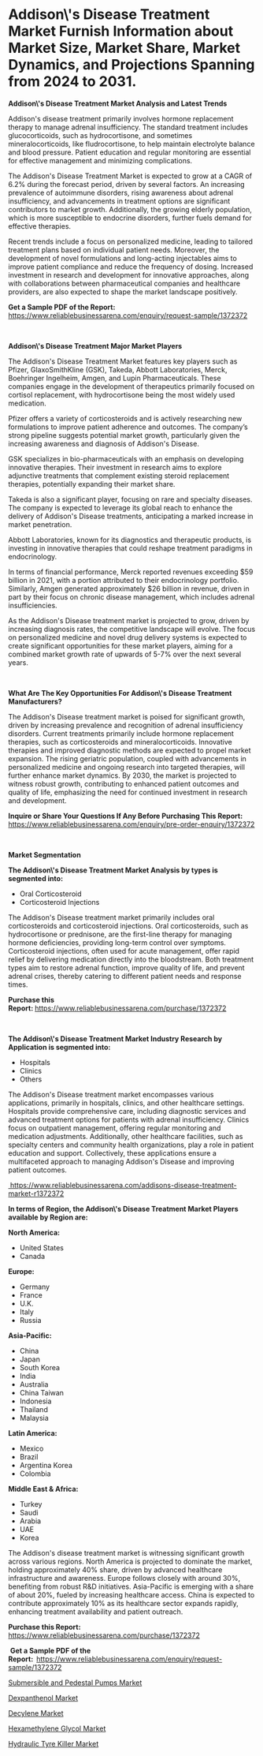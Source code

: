 <p><h1>Addison\'s Disease Treatment Market Furnish Information about Market Size, Market Share, Market Dynamics, and Projections Spanning from 2024 to 2031.</h1></p><p><strong>Addison\'s Disease Treatment Market Analysis and Latest Trends</strong></p>
<p><p>Addison's disease treatment primarily involves hormone replacement therapy to manage adrenal insufficiency. The standard treatment includes glucocorticoids, such as hydrocortisone, and sometimes mineralocorticoids, like fludrocortisone, to help maintain electrolyte balance and blood pressure. Patient education and regular monitoring are essential for effective management and minimizing complications.</p><p>The Addison's Disease Treatment Market is expected to grow at a CAGR of 6.2% during the forecast period, driven by several factors. An increasing prevalence of autoimmune disorders, rising awareness about adrenal insufficiency, and advancements in treatment options are significant contributors to market growth. Additionally, the growing elderly population, which is more susceptible to endocrine disorders, further fuels demand for effective therapies. </p><p>Recent trends include a focus on personalized medicine, leading to tailored treatment plans based on individual patient needs. Moreover, the development of novel formulations and long-acting injectables aims to improve patient compliance and reduce the frequency of dosing. Increased investment in research and development for innovative approaches, along with collaborations between pharmaceutical companies and healthcare providers, are also expected to shape the market landscape positively.</p></p>
<p><strong>Get a Sample PDF of the Report:&nbsp;</strong> <a href="https://www.reliablebusinessarena.com/enquiry/request-sample/1372372?utm_campaign=1892&utm_medium=2&utm_source=Github&utm_content=ia&utm_term=26122024&utm_id=addisons-disease-treatment">https://www.reliablebusinessarena.com/enquiry/request-sample/1372372</a></p>
<p>&nbsp;</p>
<p><strong>Addison\'s Disease Treatment Major Market Players</strong></p>
<p><p>The Addison's Disease Treatment Market features key players such as Pfizer, GlaxoSmithKline (GSK), Takeda, Abbott Laboratories, Merck, Boehringer Ingelheim, Amgen, and Lupin Pharmaceuticals. These companies engage in the development of therapeutics primarily focused on cortisol replacement, with hydrocortisone being the most widely used medication.</p><p>Pfizer offers a variety of corticosteroids and is actively researching new formulations to improve patient adherence and outcomes. The company’s strong pipeline suggests potential market growth, particularly given the increasing awareness and diagnosis of Addison's Disease.</p><p>GSK specializes in bio-pharmaceuticals with an emphasis on developing innovative therapies. Their investment in research aims to explore adjunctive treatments that complement existing steroid replacement therapies, potentially expanding their market share.</p><p>Takeda is also a significant player, focusing on rare and specialty diseases. The company is expected to leverage its global reach to enhance the delivery of Addison's Disease treatments, anticipating a marked increase in market penetration.</p><p>Abbott Laboratories, known for its diagnostics and therapeutic products, is investing in innovative therapies that could reshape treatment paradigms in endocrinology.</p><p>In terms of financial performance, Merck reported revenues exceeding $59 billion in 2021, with a portion attributed to their endocrinology portfolio. Similarly, Amgen generated approximately $26 billion in revenue, driven in part by their focus on chronic disease management, which includes adrenal insufficiencies.</p><p>As the Addison's Disease treatment market is projected to grow, driven by increasing diagnosis rates, the competitive landscape will evolve. The focus on personalized medicine and novel drug delivery systems is expected to create significant opportunities for these market players, aiming for a combined market growth rate of upwards of 5-7% over the next several years.</p></p>
<p>&nbsp;</p>
<p><strong>What Are The Key Opportunities For Addison\'s Disease Treatment Manufacturers?</strong></p>
<p><p>The Addison's Disease treatment market is poised for significant growth, driven by increasing prevalence and recognition of adrenal insufficiency disorders. Current treatments primarily include hormone replacement therapies, such as corticosteroids and mineralocorticoids. Innovative therapies and improved diagnostic methods are expected to propel market expansion. The rising geriatric population, coupled with advancements in personalized medicine and ongoing research into targeted therapies, will further enhance market dynamics. By 2030, the market is projected to witness robust growth, contributing to enhanced patient outcomes and quality of life, emphasizing the need for continued investment in research and development.</p></p>
<p><strong>Inquire or Share Your Questions If Any Before Purchasing This Report:</strong> <a href="https://www.reliablebusinessarena.com/enquiry/pre-order-enquiry/1372372?utm_campaign=1892&utm_medium=2&utm_source=Github&utm_content=ia&utm_term=26122024&utm_id=addisons-disease-treatment">https://www.reliablebusinessarena.com/enquiry/pre-order-enquiry/1372372</a></p>
<p>&nbsp;</p>
<p><strong>Market Segmentation</strong></p>
<p><strong>The Addison\'s Disease Treatment Market Analysis by types is segmented into:</strong></p>
<p><ul><li>Oral Corticosteroid</li><li>Corticosteroid Injections</li></ul></p>
<p><p>The Addison's Disease treatment market primarily includes oral corticosteroids and corticosteroid injections. Oral corticosteroids, such as hydrocortisone or prednisone, are the first-line therapy for managing hormone deficiencies, providing long-term control over symptoms. Corticosteroid injections, often used for acute management, offer rapid relief by delivering medication directly into the bloodstream. Both treatment types aim to restore adrenal function, improve quality of life, and prevent adrenal crises, thereby catering to different patient needs and response times.</p></p>
<p><strong>Purchase this Report:&nbsp;</strong><a href="https://www.reliablebusinessarena.com/purchase/1372372?utm_campaign=1892&utm_medium=2&utm_source=Github&utm_content=ia&utm_term=26122024&utm_id=addisons-disease-treatment">https://www.reliablebusinessarena.com/purchase/1372372</a></p>
<p>&nbsp;</p>
<p><strong>The Addison\'s Disease Treatment Market Industry Research by Application is segmented into:</strong></p>
<p><ul><li>Hospitals</li><li>Clinics</li><li>Others</li></ul></p>
<p><p>The Addison's Disease treatment market encompasses various applications, primarily in hospitals, clinics, and other healthcare settings. Hospitals provide comprehensive care, including diagnostic services and advanced treatment options for patients with adrenal insufficiency. Clinics focus on outpatient management, offering regular monitoring and medication adjustments. Additionally, other healthcare facilities, such as specialty centers and community health organizations, play a role in patient education and support. Collectively, these applications ensure a multifaceted approach to managing Addison's Disease and improving patient outcomes.</p></p>
<p><a href="https://www.reliablebusinessarena.com/addisons-disease-treatment-market-r1372372?utm_campaign=1892&utm_medium=2&utm_source=Github&utm_content=ia&utm_term=26122024&utm_id=addisons-disease-treatment">&nbsp;https://www.reliablebusinessarena.com/addisons-disease-treatment-market-r1372372</a></p>
<p><strong>In terms of Region, the Addison\'s Disease Treatment Market Players available by Region are:</strong></p>
<p>
    <p> <strong> North America: </strong>
        <ul>
            <li>United States</li>
            <li>Canada</li>
        </ul>
        </p> 
    <p> <strong> Europe: </strong>
        <ul>
            <li>Germany</li>
            <li>France</li>
            <li>U.K.</li>
            <li>Italy</li>
            <li>Russia</li>
        </ul>
        </p> 
    <p> <strong> Asia-Pacific: </strong>
        <ul>
            <li>China</li>
            <li>Japan</li>
            <li>South Korea</li>
            <li>India</li>
            <li>Australia</li>
            <li>China Taiwan</li>
            <li>Indonesia</li>
            <li>Thailand</li>
            <li>Malaysia</li>
        </ul>
        </p> 
    <p> <strong> Latin America: </strong>
        <ul>
            <li>Mexico</li>
            <li>Brazil</li>
            <li>Argentina Korea</li>
            <li>Colombia</li>
        </ul>
        </p> 
    <p> <strong> Middle East & Africa: </strong>
        <ul>
            <li>Turkey</li>
            <li>Saudi</li>
            <li>Arabia</li>
            <li>UAE</li>
            <li>Korea</li>
        </ul>
    </p>
    </p>
<p><p>The Addison's disease treatment market is witnessing significant growth across various regions. North America is projected to dominate the market, holding approximately 40% share, driven by advanced healthcare infrastructure and awareness. Europe follows closely with around 30%, benefiting from robust R&D initiatives. Asia-Pacific is emerging with a share of about 20%, fueled by increasing healthcare access. China is expected to contribute approximately 10% as its healthcare sector expands rapidly, enhancing treatment availability and patient outreach.</p></p>
<p><strong>Purchase this Report: </strong><a href="https://www.reliablebusinessarena.com/purchase/1372372?utm_campaign=1892&utm_medium=2&utm_source=Github&utm_content=ia&utm_term=26122024&utm_id=addisons-disease-treatment">https://www.reliablebusinessarena.com/purchase/1372372</a></p>
<p>&nbsp;<strong>Get a Sample PDF of the Report:&nbsp;&nbsp;</strong><a href="https://www.reliablebusinessarena.com/enquiry/request-sample/1372372?utm_campaign=1892&utm_medium=2&utm_source=Github&utm_content=ia&utm_term=26122024&utm_id=addisons-disease-treatment">https://www.reliablebusinessarena.com/enquiry/request-sample/1372372</a></p>
<p><strong></strong></p>
<p><p><a href="https://github.com/provorikovar/Market-Research-Report-List-6/blob/main/submersible-and-pedestal-pumps-market.md?utm_campaign=1892&utm_medium=2&utm_source=Github&utm_content=ia&utm_term=26122024&utm_id=addisons-disease-treatment">Submersible and Pedestal Pumps Market</a></p><p><a href="https://www.linkedin.com/pulse/how-51-growth-dexpanthenol-market-shaped-major-drivers-20242031-hok0f?utm_campaign=1892&utm_medium=2&utm_source=Github&utm_content=ia&utm_term=26122024&utm_id=addisons-disease-treatment">Dexpanthenol Market</a></p><p><a href="https://www.linkedin.com/pulse/key-insights-decylene-market-stakeholder-perspectives-projected-pbk3f?utm_campaign=1892&utm_medium=2&utm_source=Github&utm_content=ia&utm_term=26122024&utm_id=addisons-disease-treatment">Decylene Market</a></p><p><a href="https://www.linkedin.com/pulse/hexamethylene-glycol-market-global-regional-analysis-focus-gctnf?utm_campaign=1892&utm_medium=2&utm_source=Github&utm_content=ia&utm_term=26122024&utm_id=addisons-disease-treatment">Hexamethylene Glycol Market</a></p><p><a href="https://www.linkedin.com/pulse/global-hydraulic-tyre-killer-market-research-report-3b3fe?utm_campaign=1892&utm_medium=2&utm_source=Github&utm_content=ia&utm_term=26122024&utm_id=addisons-disease-treatment">Hydraulic Tyre Killer Market</a></p></p>